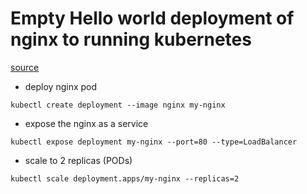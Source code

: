 # Empty Hello world deployment of nginx to running kubernetes

[source](https://github.com/kubernetes/examples/blob/master/staging/simple-nginx.md)

- deploy nginx pod
```
kubectl create deployment --image nginx my-nginx
```

- expose the nginx as a service
```
kubectl expose deployment my-nginx --port=80 --type=LoadBalancer
```

- scale to 2 replicas (PODs)
```
kubectl scale deployment.apps/my-nginx --replicas=2
```
